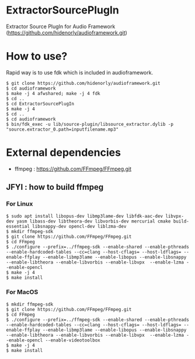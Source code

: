 # ExtractorSourcePlugIn

Extractor Source PlugIn for Audio Framework (https://github.com/hidenorly/audioframework.git)


# How to use?

Rapid way is to use fdk which is included in audioframework.

```
$ git clone https://github.com/hidenorly/audioframework.git
$ cd audioframework
$ make -j 4 afwshared; make -j 4 fdk
$ cd ..
$ cd ExtractorSourcePlugIn
$ make -j 4
$ cd ..
$ cd audioframework
$ bin/fdk_exec -u lib/source-plugin/libsource_extractor.dylib -p "source.extractor_0.path=inputfilename.mp3"
```

# External dependencies

* ffmpeg : https://github.com/FFmpeg/FFmpeg.git

## JFYI : how to build ffmpeg

### For Linux

```
$ sudo apt install libopus-dev libmp3lame-dev libfdk-aac-dev libvpx-dev yasm libass-dev libtheora-dev libvorbis-dev mercurial cmake build-essential libsnappy-dev opencl-dev liblzma-dev
$ mkdir ffmpeg-sdk
$ git clone https://github.com/FFmpeg/FFmpeg.git
$ cd FFmpeg
$ ./configure --prefix=../ffmpeg-sdk --enable-shared --enable-pthreads --enable-hardcoded-tables --cc=clang --host-cflags= --host-ldflags= --enable-ffplay --enable-libmp3lame --enable-libopus --enable-libsnappy --enable-libtheora --enable-libvorbis --enable-libvpx  --enable-lzma --enable-opencl
$ make -j 4
$ make install
```

### For MacOS

```
$ mkdir ffmpeg-sdk
$ git clone https://github.com/FFmpeg/FFmpeg.git
$ cd FFmpeg
$ ./configure --prefix=../ffmpeg-sdk --enable-shared --enable-pthreads --enable-hardcoded-tables --cc=clang --host-cflags= --host-ldflags= --enable-ffplay --enable-libmp3lame --enable-libopus --enable-libsnappy --enable-libtheora --enable-libvorbis --enable-libvpx  --enable-lzma --enable-opencl --enable-videotoolbox
$ make -j 4
$ make install
```